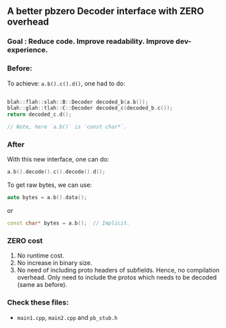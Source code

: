## A better pbzero Decoder interface with ZERO overhead

### Goal : Reduce code. Improve readability. Improve dev-experience.

### Before:

To achieve: `a.b().c().d()`, one had to do:

```C++

blah::flah::slah::B::Decoder decoded_b(a.b());
blah::glah::tlah::C::Decoder decoded_c(decoded_b.c());
return decoded_c.d();

// Note, here `a.b()` is `const char*`.
```

### After
With this new interface, one can do:

```C++
a.b().decode().c().decode().d();
```

To get raw bytes, we can use:

```C++
auto bytes = a.b().data();
```
or
```C++
const char* bytes = a.b();  // Implicit.
```

### ZERO cost

1. No runtime cost.
2. No increase in binary size.
3. No need of including proto headers of subfields. Hence, no compilation
   overhead. Only need to include the protos which needs to be decoded (same
   as before).


### Check these files:

- `main1.cpp`, `main2.cpp` and `pb_stub.h`

